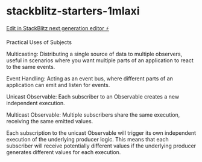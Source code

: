 # stackblitz-starters-1mlaxi

[Edit in StackBlitz next generation editor ⚡️](https://stackblitz.com/~/github.com/devRishab/stackblitz-starters-1mlaxi)

Practical Uses of Subjects

Multicasting: Distributing a single source of data to multiple observers, useful in scenarios where you want multiple parts of an application to react to the same events.

Event Handling: Acting as an event bus, where different parts of an application can emit and listen for events.

Unicast Observable: Each subscriber to an Observable creates a new independent execution.

Multicast Observable: Multiple subscribers share the same execution, receiving the same emitted values.

Each subscription to the unicast Observable will trigger its own independent execution of the underlying producer logic.
This means that each subscriber will receive potentially different values if the underlying producer generates different values for each execution.
